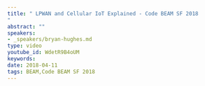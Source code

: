 ```yaml
---
title: " LPWAN and Cellular IoT Explained - Code BEAM SF 2018
"
abstract: ""
speakers:
- _speakers/bryan-hughes.md
type: video
youtube_id: WdetR9B4oUM
keywords: 
date: 2018-04-11
tags: BEAM,Code BEAM SF 2018
---
```

